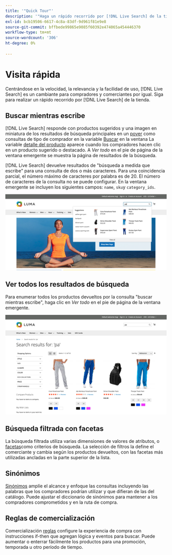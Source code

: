 ```yaml
---
title: '"Quick Tour"'
description: '"Haga un rápido recorrido por [!DNL Live Search] de la tienda".'
exl-id: bcb19506-6617-4c8a-83df-9d961f81e9e8
source-git-commit: bffbede99865e9085f60392e474065a454446370
workflow-type: tm+mt
source-wordcount: '306'
ht-degree: 0%

---
```


# Visita rápida

Centrándose en la velocidad, la relevancia y la facilidad de uso, [!DNL Live Search] es un cambiante para compradores y comerciantes por igual. Siga para realizar un rápido recorrido por [!DNL Live Search] de la tienda.

## Buscar mientras escribe

[!DNL Live Search] responde con productos sugeridos y una imagen en miniatura de los resultados de búsqueda principales en un [pover](storefront-popover.md) como consultas de tipo de comprador en la variable [Buscar](https://docs.magento.com/user-guide/catalog/search-quick.html) en la ventana La variable [detalle del producto](https://docs.magento.com/user-guide/quick-tour/product-page.html) aparece cuando los compradores hacen clic en un producto sugerido o destacado. A _Ver todo_ en el pie de página de la ventana emergente se muestra la página de resultados de la búsqueda.

[!DNL Live Search] devuelve resultados de &quot;búsqueda a medida que escribe&quot; para una consulta de dos o más caracteres. Para una coincidencia parcial, el número máximo de caracteres por palabra es de 20. El número de caracteres de la consulta no se puede configurar. En la ventana emergente se incluyen los siguientes campos: `name`, `sku`y `category_ids`.

![Tienda de ejemplo: busque mientras escribe](assets/storefront-search-as-you-type.png)

## Ver todos los resultados de búsqueda

Para enumerar todos los productos devueltos por la consulta &quot;buscar mientras escribe&quot;, haga clic en _Ver todo_ en el pie de página de la ventana emergente.

![Ejemplo de tienda: facetas de precio](assets/storefront-view-all-search-results.png)

## Búsqueda filtrada con facetas

La búsqueda filtrada utiliza varias dimensiones de valores de atributos, o [facetas](facets.md)como criterios de búsqueda. La selección de filtros la define el comerciante y cambia según los productos devueltos, con las facetas más utilizadas ancladas en la parte superior de la lista.

## Sinónimos

[Sinónimos](synonyms.md) amplíe el alcance y enfoque las consultas incluyendo las palabras que los compradores podrían utilizar y que difieran de las del catálogo. Puede ajustar el diccionario de sinónimos para mantener a los compradores comprometidos y en la ruta de compra.

## Reglas de comercialización

Comercialización [reglas](rules.md) configure la experiencia de compra con instrucciones if-then que agregan lógica y eventos para buscar. Puede aumentar o enterrar fácilmente los productos para una promoción, temporada u otro período de tiempo.
